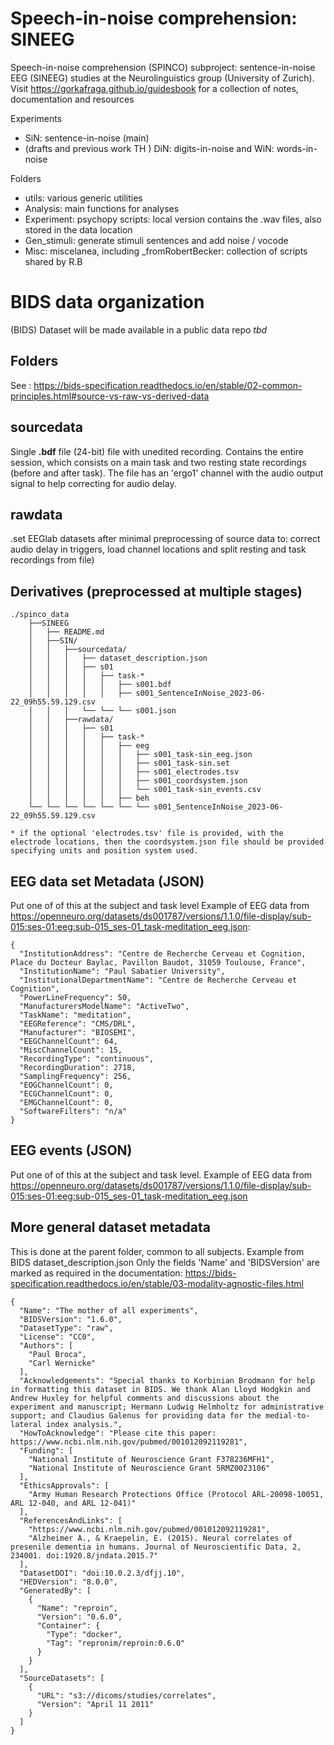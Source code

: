 # Speech-in-noise comprehension: SINEEG
Speech-in-noise comprehension (SPINCO) subproject: sentence-in-noise EEG (SINEEG) studies at the Neurolinguistics group (University of Zurich). 
Visit https://gorkafraga.github.io/guidesbook for a collection of notes, documentation and resources


Experiments
- SiN: sentence-in-noise (main) 
- (drafts and previous work TH ) DiN: digits-in-noise and WiN: words-in-noise

Folders
- utils: various generic utilities 
- Analysis: main functions for analyses
- Experiment: psychopy scripts: local version contains the .wav files, also stored in the data location
- Gen_stimuli: generate stimuli sentences and add noise / vocode 
- Misc: miscelanea, including _fromRobertBecker: collection of scripts shared by R.B 


# BIDS data organization
(BIDS) Dataset will be made available in a public data repo *tbd*

## Folders
See : https://bids-specification.readthedocs.io/en/stable/02-common-principles.html#source-vs-raw-vs-derived-data

## sourcedata
Single **.bdf** file (24-bit) file with unedited recording. Contains the entire session, which consists on a main task and two resting state recordings (before and after task). 
The file has an  'ergo1' channel with the audio output signal to help correcting for audio delay.

## rawdata 
.set EEGlab datasets after minimal preprocessing of source data to: correct audio delay in triggers, load channel locations and split resting and task recordings from file)

## Derivatives (preprocessed at multiple stages)
    

````
./spinco_data
    ├──SINEEG
    │	├── README.md
    │	├──SIN/    
    │	│   ├──sourcedata/
	│   │	│   ├── dataset_description.json
    │	│   │   ├── s01
    │	│   │   │	├── task-*
    │	│   │   │   │ 	├── s001.bdf
    │	│   │   │   │ 	├── s001_SentenceInNoise_2023-06-22_09h55.59.129.csv
    │	│   │   └──	└── └── s001.json
    │	│   ├──rawdata/
	│   │	│   ├── s01
	│	│   │   │	├── task-*
	│	│	│   │   │	├── eeg
	│	│	│   │   │   │   ├── s001_task-sin_eeg.json
	│	│	│	│   │   │   ├── s001_task-sin.set
    │	│	│	│   │   │   ├── s001_electrodes.tsv
	│	│  	│	│   │   │   ├── s001_coordsystem.json
	│	│	│	│   │   │   └── s001_task-sin_events.csv
	│	│	│   │   │	├── beh
    └──	└──	└──	└── └── └── └── s001_SentenceInNoise_2023-06-22_09h55.59.129.csv
    
* if the optional 'electrodes.tsv' file is provided, with the electrode locations, then the coordsystem.json file should be provided specifying units and position system used. 
````

## EEG data set Metadata (JSON)
Put one of of this at the subject and task level 
Example of EEG data from https://openneuro.org/datasets/ds001787/versions/1.1.0/file-display/sub-015:ses-01:eeg:sub-015_ses-01_task-meditation_eeg.json: 
````
{
  "InstitutionAddress": "Centre de Recherche Cerveau et Cognition, Place du Docteur Baylac, Pavillon Baudot, 31059 Toulouse, France",
  "InstitutionName": "Paul Sabatier University",
  "InstitutionalDepartmentName": "Centre de Recherche Cerveau et Cognition",
  "PowerLineFrequency": 50,
  "ManufacturersModelName": "ActiveTwo",
  "TaskName": "meditation",
  "EEGReference": "CMS/DRL",
  "Manufacturer": "BIOSEMI",
  "EEGChannelCount": 64,
  "MiscChannelCount": 15,
  "RecordingType": "continuous",
  "RecordingDuration": 2718,
  "SamplingFrequency": 256,
  "EOGChannelCount": 0,
  "ECGChannelCount": 0,
  "EMGChannelCount": 0,
  "SoftwareFilters": "n/a"
}
````

## EEG events (JSON)
Put one of of this at the subject and task level. 
Example of EEG data from https://openneuro.org/datasets/ds001787/versions/1.1.0/file-display/sub-015:ses-01:eeg:sub-015_ses-01_task-meditation_eeg.json 
 



## More general dataset metadata 
This is done at the parent folder, common to all subjects. Example from BIDS dataset_description.json
Only the fields 'Name' and 'BIDSVersion' are marked as required in the documentation:
https://bids-specification.readthedocs.io/en/stable/03-modality-agnostic-files.html
````
{
  "Name": "The mother of all experiments",
  "BIDSVersion": "1.6.0",
  "DatasetType": "raw",
  "License": "CC0",
  "Authors": [
    "Paul Broca",
    "Carl Wernicke"
  ],
  "Acknowledgements": "Special thanks to Korbinian Brodmann for help in formatting this dataset in BIDS. We thank Alan Lloyd Hodgkin and Andrew Huxley for helpful comments and discussions about the experiment and manuscript; Hermann Ludwig Helmholtz for administrative support; and Claudius Galenus for providing data for the medial-to-lateral index analysis.",
  "HowToAcknowledge": "Please cite this paper: https://www.ncbi.nlm.nih.gov/pubmed/001012092119281",
  "Funding": [
    "National Institute of Neuroscience Grant F378236MFH1",
    "National Institute of Neuroscience Grant 5RMZ0023106"
  ],
  "EthicsApprovals": [
    "Army Human Research Protections Office (Protocol ARL-20098-10051, ARL 12-040, and ARL 12-041)"
  ],
  "ReferencesAndLinks": [
    "https://www.ncbi.nlm.nih.gov/pubmed/001012092119281",
    "Alzheimer A., & Kraepelin, E. (2015). Neural correlates of presenile dementia in humans. Journal of Neuroscientific Data, 2, 234001. doi:1920.8/jndata.2015.7"
  ],
  "DatasetDOI": "doi:10.0.2.3/dfjj.10",
  "HEDVersion": "8.0.0",
  "GeneratedBy": [
    {
      "Name": "reproin",
      "Version": "0.6.0",
      "Container": {
        "Type": "docker",
        "Tag": "repronim/reproin:0.6.0"
      }
    }
  ],
  "SourceDatasets": [
    {
      "URL": "s3://dicoms/studies/correlates",
      "Version": "April 11 2011"
    }
  ]
}
````

